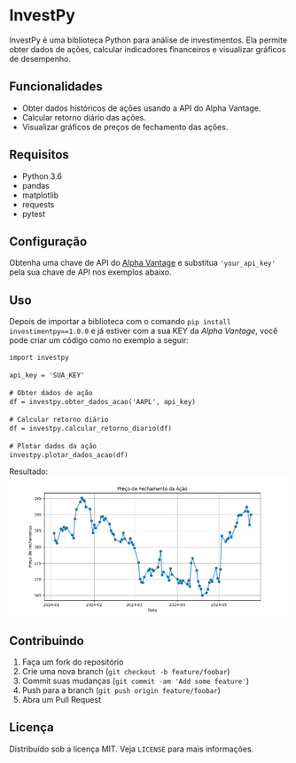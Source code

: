 # InvestPy

InvestPy é uma biblioteca Python para análise de investimentos. Ela permite obter dados de ações, calcular indicadores financeiros e visualizar gráficos de desempenho.

## Funcionalidades

- Obter dados históricos de ações usando a API do Alpha Vantage.
- Calcular retorno diário das ações.
- Visualizar gráficos de preços de fechamento das ações.

## Requisitos

- Python 3.6
- pandas
- matplotlib
- requests
- pytest



## Configuração

Obtenha uma chave de API do [Alpha Vantage](https://www.alphavantage.co/support/#api-key) e substitua `'your_api_key'` pela sua chave de API nos exemplos abaixo.


## Uso

Depois de importar a biblioteca com o comando `pip install investimentpy==1.0.0` e já estiver com a sua KEY da *Alpha Vantage*, você pode criar um código como no exemplo a seguir:

```shell
import investpy

api_key = 'SUA_KEY'

# Obter dados de ação
df = investpy.obter_dados_acao('AAPL', api_key)

# Calcular retorno diário
df = investpy.calcular_retorno_diario(df)

# Plotar dados da ação
investpy.plotar_dados_acao(df)

```

Resultado:
![resultado calculo retorno diario](https://raw.githubusercontent.com/tadrianonet/investimentpy/main/exemplo.png)


## Contribuindo

1. Faça um fork do repositório
2. Crie uma nova branch (`git checkout -b feature/foobar`)
3. Commit suas mudanças (`git commit -am 'Add some feature'`)
4. Push para a branch (`git push origin feature/foobar`)
5. Abra um Pull Request

## Licença

Distribuído sob a licença MIT. Veja `LICENSE` para mais informações.